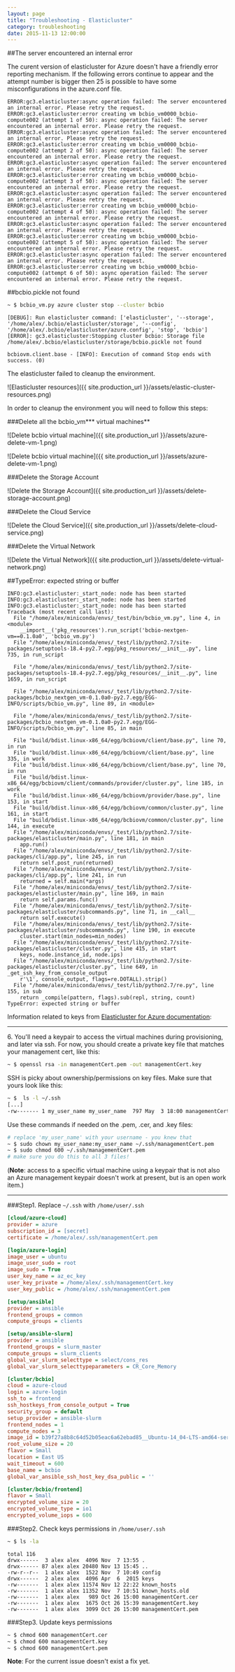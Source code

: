 ```yaml
---
layout: page
title: "Troubleshooting - Elasticluster"
category: troubleshooting
date: 2015-11-13 12:00:00
---
```


##The server encountered an internal error

The curent version of elasticluster for Azure doesn't have a friendly error reporting mechanism. If the following errors continue to appear and the attempt number is bigger then 25 is possible to have some misconfigurations in the azure.conf file. 

```vim
ERROR:gc3.elasticluster:async operation failed: The server encountered an internal error. Please retry the request.
ERROR:gc3.elasticluster:error creating vm bcbio_vm0000_bcbio-compute002 (attempt 1 of 50): async operation failed: The server encountered an internal error. Please retry the request.
ERROR:gc3.elasticluster:async operation failed: The server encountered an internal error. Please retry the request.
ERROR:gc3.elasticluster:error creating vm bcbio_vm0000_bcbio-compute002 (attempt 2 of 50): async operation failed: The server encountered an internal error. Please retry the request.
ERROR:gc3.elasticluster:async operation failed: The server encountered an internal error. Please retry the request.
ERROR:gc3.elasticluster:error creating vm bcbio_vm0000_bcbio-compute002 (attempt 3 of 50): async operation failed: The server encountered an internal error. Please retry the request.
ERROR:gc3.elasticluster:async operation failed: The server encountered an internal error. Please retry the request.
ERROR:gc3.elasticluster:error creating vm bcbio_vm0000_bcbio-compute002 (attempt 4 of 50): async operation failed: The server encountered an internal error. Please retry the request.
ERROR:gc3.elasticluster:async operation failed: The server encountered an internal error. Please retry the request.
ERROR:gc3.elasticluster:error creating vm bcbio_vm0000_bcbio-compute002 (attempt 5 of 50): async operation failed: The server encountered an internal error. Please retry the request.
ERROR:gc3.elasticluster:async operation failed: The server encountered an internal error. Please retry the request.
ERROR:gc3.elasticluster:error creating vm bcbio_vm0000_bcbio-compute002 (attempt 6 of 50): async operation failed: The server encountered an internal error. Please retry the request.
```

##bcbio.pickle not found

```bash
~ $ bcbio_vm.py azure cluster stop --cluster bcbio
```

```vim
[DEBUG]: Run elasticluster command: ['elasticluster', '--storage', '/home/alex/.bcbio/elasticluster/storage', '--config', '/home/alex/.bcbio/elasticluster/azure.config', 'stop', 'bcbio']
[ERROR]: gc3.elasticluster:Stopping cluster bcbio: Storage file /home/alex/.bcbio/elasticluster/storage/bcbio.pickle not found

bcbiovm.client.base - [INFO]: Execution of command Stop ends with success. (0)
```

The elasticluster failed to cleanup the environment.

![Elasticluster resources]({{ site.production_url }}/assets/elastic-cluster-resources.png)

In order to cleanup the environment you will need to follow this steps:

###Delete all the bcbio_vm\*\*\* virtual machines**

![Delete bcbio virtual machine]({{ site.production_url }}/assets/azure-delete-vm-1.png)

![Delete bcbio virtual machine]({{ site.production_url }}/assets/azure-delete-vm-1.png)

###Delete the Storage Account

![Delete the Storage Account]({{ site.production_url }}/assets/delete-storage-account.png)

###Delete the Cloud Service

![Delete the Cloud Service]({{ site.production_url }}/assets/delete-cloud-service.png)

###Delete the Virtual Network

![Delete the Virtual Network]({{ site.production_url }}/assets/delete-virtual-network.png)


##TypeError: expected string or buffer

```vim
INFO:gc3.elasticluster:_start_node: node has been started
INFO:gc3.elasticluster:_start_node: node has been started
INFO:gc3.elasticluster:_start_node: node has been started
Traceback (most recent call last):
  File "/home/alex/miniconda/envs/_test/bin/bcbio_vm.py", line 4, in <module>
    __import__('pkg_resources').run_script('bcbio-nextgen-vm==0.1.0a0', 'bcbio_vm.py')
  File "/home/alex/miniconda/envs/_test/lib/python2.7/site-packages/setuptools-18.4-py2.7.egg/pkg_resources/__init__.py", line 735, in run_script
    
  File "/home/alex/miniconda/envs/_test/lib/python2.7/site-packages/setuptools-18.4-py2.7.egg/pkg_resources/__init__.py", line 1659, in run_script
    
  File "/home/alex/miniconda/envs/_test/lib/python2.7/site-packages/bcbio_nextgen_vm-0.1.0a0-py2.7.egg/EGG-INFO/scripts/bcbio_vm.py", line 89, in <module>
    
  File "/home/alex/miniconda/envs/_test/lib/python2.7/site-packages/bcbio_nextgen_vm-0.1.0a0-py2.7.egg/EGG-INFO/scripts/bcbio_vm.py", line 85, in main
    
  File "build/bdist.linux-x86_64/egg/bcbiovm/client/base.py", line 70, in run
  File "build/bdist.linux-x86_64/egg/bcbiovm/client/base.py", line 335, in work
  File "build/bdist.linux-x86_64/egg/bcbiovm/client/base.py", line 70, in run
  File "build/bdist.linux-x86_64/egg/bcbiovm/client/commands/provider/cluster.py", line 185, in work
  File "build/bdist.linux-x86_64/egg/bcbiovm/provider/base.py", line 153, in start
  File "build/bdist.linux-x86_64/egg/bcbiovm/common/cluster.py", line 161, in start
  File "build/bdist.linux-x86_64/egg/bcbiovm/common/cluster.py", line 144, in execute
  File "/home/alex/miniconda/envs/_test/lib/python2.7/site-packages/elasticluster/main.py", line 181, in main
    app.run()
  File "/home/alex/miniconda/envs/_test/lib/python2.7/site-packages/cli/app.py", line 245, in run
    return self.post_run(returned)
  File "/home/alex/miniconda/envs/_test/lib/python2.7/site-packages/cli/app.py", line 241, in run
    returned = self.main(*args)
  File "/home/alex/miniconda/envs/_test/lib/python2.7/site-packages/elasticluster/main.py", line 169, in main
    return self.params.func()
  File "/home/alex/miniconda/envs/_test/lib/python2.7/site-packages/elasticluster/subcommands.py", line 71, in __call__
    return self.execute()
  File "/home/alex/miniconda/envs/_test/lib/python2.7/site-packages/elasticluster/subcommands.py", line 190, in execute
    cluster.start(min_nodes=min_nodes)
  File "/home/alex/miniconda/envs/_test/lib/python2.7/site-packages/elasticluster/cluster.py", line 415, in start
    keys, node.instance_id, node.ips)
  File "/home/alex/miniconda/envs/_test/lib/python2.7/site-packages/elasticluster/cluster.py", line 649, in _get_ssh_key_from_console_output
    r'\1', console_output, flags=re.DOTALL).strip()
  File "/home/alex/miniconda/envs/_test/lib/python2.7/re.py", line 155, in sub
    return _compile(pattern, flags).sub(repl, string, count)
TypeError: expected string or buffer
```

Information related to keys from [Elasticluster for Azure documentation](https://github.com/chapmanb/elasticluster/blob/bcbio/README-AZURE.rst):

---

6\. You'll need a keypair to access the virtual machines during provisioning, and later via ssh. For now, you should create a private key file that matches your management cert, like this:

```bash
~ $ openssl rsa -in managementCert.pem -out managementCert.key
```

SSH is picky about ownership/permissions on key files. Make sure that yours look like this:

```bash
~ $  ls -l ~/.ssh
[...]
-rw------- 1 my_user_name my_user_name  797 May  3 18:00 managementCert.cer
```

Use these commands if needed on the .pem, .cer, and .key files:

```bash
# replace 'my_user_name' with your username - you knew that
~ $ sudo chown my_user_name:my_user_name ~/.ssh/managementCert.pem
~ $ sudo chmod 600 ~/.ssh/managementCert.pem
# make sure you do this to all 3 files!
```

(**Note**:  access to a specific virtual machine using a keypair that is not also an Azure management keypair doesn't work at present, but is an open work item.)

---

###Step1. Replace `~/.ssh` with `/home/user/.ssh`

```ini
[cloud/azure-cloud]
provider = azure
subscription_id = [secret]
certificate = /home/alex/.ssh/managementCert.pem

[login/azure-login]
image_user = ubuntu
image_user_sudo = root
image_sudo = True
user_key_name = az_ec_key
user_key_private = /home/alex/.ssh/managementCert.key
user_key_public = /home/alex/.ssh/managementCert.pem

[setup/ansible]
provider = ansible
frontend_groups = common
compute_groups = clients

[setup/ansible-slurm]
provider = ansible
frontend_groups = slurm_master
compute_groups = slurm_clients
global_var_slurm_selecttype = select/cons_res
global_var_slurm_selecttypeparameters = CR_Core_Memory

[cluster/bcbio]
cloud = azure-cloud
login = azure-login
ssh_to = frontend
ssh_hostkeys_from_console_output = True
security_group = default
setup_provider = ansible-slurm
frontend_nodes = 1
compute_nodes = 3
image_id = b39f27a8b8c64d52b05eac6a62ebad85__Ubuntu-14_04-LTS-amd64-server-20140414-en-us-30GB
root_volume_size = 20
flavor = Small
location = East US
wait_timeout = 600
base_name = bcbio
global_var_ansible_ssh_host_key_dsa_public = ''

[cluster/bcbio/frontend]
flavor = Small
encrypted_volume_size = 20
encrypted_volume_type = io1
encrypted_volume_iops = 600
```

###Step2. Check keys permissions in `/home/user/.ssh`

```bash
~ $ ls -la
```

```vim
total 116
drwx------  3 alex alex  4096 Nov  7 13:55 .
drwx------ 87 alex alex 20480 Nov 13 15:45 ..
-rw-r--r--  1 alex alex  1522 Nov  7 10:49 config
drwx------  2 alex alex  4096 Apr  6  2015 keys
-rw-------  1 alex alex 11574 Nov 12 22:22 known_hosts
-rw-------  1 alex alex 11352 Nov  7 10:51 known_hosts.old
-rw-------  1 alex alex   989 Oct 26 15:00 managementCert.cer
-rw-------  1 alex alex  1675 Oct 26 15:39 managementCert.key
-rw-------  1 alex alex  3099 Oct 26 15:00 managementCert.pem
```

###Step3. Update keys permissions

```bash
~ $ chmod 600 managementCert.cer
~ $ chmod 600 managementCert.key
~ $ chmod 600 managementCert.pem
```

**Note**: For the current issue doesn't exist a fix yet.
